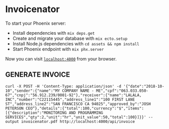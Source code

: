 # Invoicenator

To start your Phoenix server:

  * Install dependencies with `mix deps.get`
  * Create and migrate your database with `mix ecto.setup`
  * Install Node.js dependencies with `cd assets && npm install`
  * Start Phoenix endpoint with `mix phx.server`

Now you can visit [`localhost:4000`](http://localhost:4000) from your browser.


## GENERATE INVOICE
```
curl -X POST -H 'Content-Type: application/json' -d '{"date":"2018-10-10","sender":{"name":"MY COMPANY NAME - ME","cpf":"063.033.050-67","cnpj":"56.912.239/0001-92"},"receiver":{"name":"LALALA, INC","number":"C22115445","address_line1":"100 FIRST LANE ST","address_line2":"SAN FRANCISCO CA 94025","approved_by":"JOSH PETERSON CEO"},"details":{"total":100,"currency":"$","items":[{"description":"MONITORING AND PROGRAMMING SERVICES","qty":2,"unit":"hr","unit_value":50,"total":100}]}}' --output invoicenator.pdf http://localhost:4000/api/invoice
```

